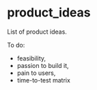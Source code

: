 # product_ideas
List of product ideas. 

To do: 
* feasibility, 
* passion to build it, 
* pain to users, 
* time-to-test matrix

